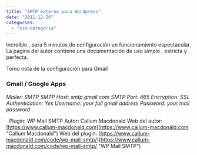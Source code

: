 ```yaml
---
title: "SMTP externo para Wordpress"
date: "2011-12-20"
categories: 
  - "sin-categoria"
---
```


Increíble , para 5 minutos de configuración un funcionamiento espectacular. La pagina del autor contiene una documentación de uso simple , estricta y perfecta.

Tomo nota de la configuración para Gmail

### Gmail / Google Apps

_Mailer: SMTP_ _SMTP Host: smtp.gmail.com_ _SMTP Port: 465_ _Encryption: SSL_ _Authentication: Yes_ _Username: your full gmail address_ _Password: your mail password_

  Plugin: WP Mail SMTP Autor: Callum Macdonald Web del autor: [https://www.callum-macdonald.com](https://www.callum-macdonald.com "Callum Macdonald") Web del plugin: [https://www.callum-macdonald.com/code/wp-mail-smtp/](https://www.callum-macdonald.com/code/wp-mail-smtp/ "WP Mail SMTP")
